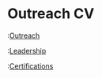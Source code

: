 # Outreach CV

:[Outreach](./blocks/outreach_block.md) 

:[Leadership](./blocks/leadership_block.md)

:[Certifications](./blocks/certifications_block.md)
